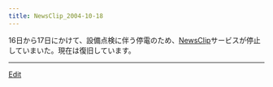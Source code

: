 ```yaml
---
title: NewsClip_2004-10-18
---
```





16日から17日にかけて、設備点検に伴う停電のため、[NewsClip](/NewsClip)サービスが停止していまいた。現在は復旧しています。





----
[Edit](https://github.com/vitroid/vitroid.github.io/edit/master/MD/NewsClip_2004-10-18.md)
